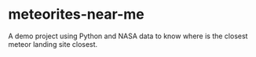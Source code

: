 # meteorites-near-me
A demo project using Python and NASA data to know where is the closest meteor landing site closest.
